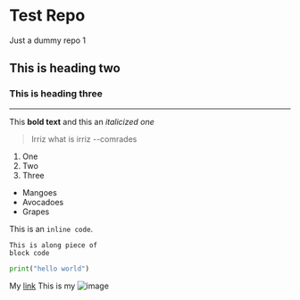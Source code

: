 # Test Repo

Just a dummy repo 1

## This is heading two

### This is heading three
---

This **bold text** and this an *italicized one*

> Irriz what is irriz --comrades

1. One
2. Two
3. Three

- Mangoes
- Avocadoes
- Grapes

This is an `inline code`. 

```
This is along piece of
block code
```

```python
print("hello world")
```
My [link](https://opensource.org/licenses/MIT)
This is my ![image](https://images.unsplash.com/photo-1643835290478-bdf2617dd0)

